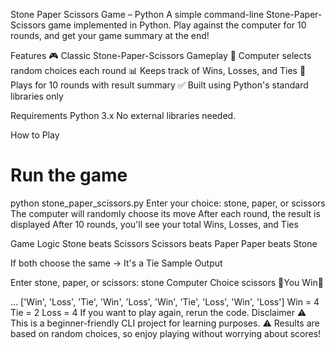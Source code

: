 Stone Paper Scissors Game – Python
A simple command-line Stone-Paper-Scissors game implemented in Python.
Play against the computer for 10 rounds, and get your game summary at the end!

Features
🎮 Classic Stone-Paper-Scissors Gameplay
🤖 Computer selects random choices each round
📊 Keeps track of Wins, Losses, and Ties
🔁 Plays for 10 rounds with result summary
✅ Built using Python's standard libraries only

Requirements
Python 3.x
No external libraries needed.

How to Play

# Run the game
python stone_paper_scissors.py
Enter your choice: stone, paper, or scissors
The computer will randomly choose its move
After each round, the result is displayed
After 10 rounds, you'll see your total Wins, Losses, and Ties

Game Logic
Stone beats Scissors
Scissors beats Paper
Paper beats Stone

If both choose the same → It's a Tie
Sample Output

Enter stone, paper, or scissors: stone
Computer Choice scissors
🎉You Win🎉

...
['Win', 'Loss', 'Tie', 'Win', 'Loss', 'Win', 'Tie', 'Loss', 'Win', 'Loss']
Win =  4
Tie =  2
Loss =  4
If you want to play again, rerun the code.
Disclaimer
⚠️ This is a beginner-friendly CLI project for learning purposes.
⚠️ Results are based on random choices, so enjoy playing without worrying about scores!

